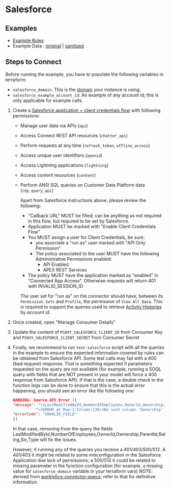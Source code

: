# Salesforce

## Examples

* [Example Rules](salesforce.yaml)
* Example Data : [original](example-api-responses/original) | [sanitized](example-api-responses/sanitized)

## Steps to Connect

Before running the example, you have to populate the following variables in terraform:
- `salesforce_domain`. This is the [domain](https://help.salesforce.com/s/articleView?id=sf.faq_domain_name_what.htm&type=5) your instance is using.
- `salesforce_example_account_id`: An example of any account id; this is only applicable for example calls.

1. Create a [Salesforce application + client credentials flow](https://help.salesforce.com/s/articleView?language=en_US&id=sf.remoteaccess_oauth_client_credentials_flow.htm&type=5)
   with following permissions:
   - Manage user data via APIs (`api`)
   - Access Connect REST API resources (`chatter_api`)
   - Perform requests at any time (`refresh_token`, `offline_access`)
   - Access unique user identifiers (`openid`)
   - Access Lightning applications (`lightning`)
   - Access content resources (`content`)
   - Perform ANSI SQL queries on Customer Data Platform data (`cdp_query_api`)

     Apart from Salesforce instructions above, please review the following:
       - "Callback URL" MUST be filled; can be anything as not required in this flow, but required to be set by Salesforce.
       - Application MUST be marked with "Enable Client Credentials Flow"
       - You MUST assign a user for Client Credentials, be sure:
           - you associate a "run as" user marked with "API Only Permission"
           - The policy associated to the user MUST have the following Administrative Permissions enabled:
               - API Enabled
               - APEX REST Services
       - The policy MUST have the application marked as "enabled" in "Connected App Access". Otherwise requests will return 401 with INVALID_SESSION_ID

     The user set for "run as" on the connector should have, between its `Permission Sets` and `Profile`, the permission of `View All Data`. This is required
     to support the queries used to retrieve [Activity Histories](https://developer.salesforce.com/docs/atlas.en-us.object_reference.meta/object_reference/sforce_api_objects_activityhistory.htm) by *account id*.

2. Once created, open "Manage Consumer Details"
3. Update the content of `PSOXY_SALESFORCE_CLIENT_ID` from Consumer Key	and `PSOXY_SALESFORCE_CLIENT_SECRET` from Consumer Secret
4. Finally, we recommend to run `test-salesforce` script with all the queries in the example to ensure the expected information covered by rules can be obtained from Salesforce API.
   Some test calls may fail with a 400 (bad request) response. That is something expected if parameters requested on the query are not available (for example, running a SOQL query
   with fields that are NOT present in your model will force a 400 response from Salesforce API). If that is the case, a double check in the function logs can be done to ensure
   that this is the actual error happening, you should see an error like the following one:
     ```json
     WARNING: Source API Error [{
    "message": "\nLastModifiedById,NumberOfEmployees,OwnerId,Ownership,ParentId,Rating,Sic,Type\n
               ^\nERROR at Row:1:Column:136\nNo such column 'Ownership' on entity 'Account'. If you are attempting to use a custom field, be sure to append the '__c' after the custom field name. Please reference your WSDL or the describe call for the appropriate names.",
    "errorCode": "INVALID_FIELD"
     }]
     ```
   In that case, removing from the query the fields LastModifiedById,NumberOfEmployees,OwnerId,Ownership,ParentId,Rating,Sic,Type will fix the issues.

   However, if running any of the queries you receive a 401/403/500/512. A 401/403 it might be related to some misconfiguration in the Salesforce Application due lack of permissions;
   a 500/512 it could be related to missing parameter in the function configuration (for example, a missing value for `salesforce_domain` variable in your terraform vars)
NOTE: derived from [worklytics-connector-specs](../../../infra/modules/worklytics-connector-specs/main.tf); refer to that for definitive information.
